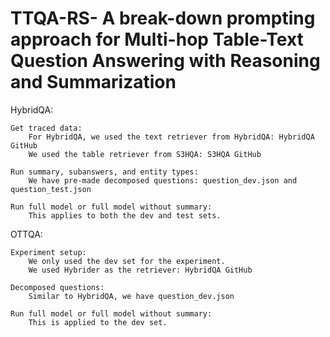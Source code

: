 # TTQA-RS- A break-down prompting approach for Multi-hop Table-Text Question Answering with Reasoning and Summarization


HybridQA:

    Get traced data:
        For HybridQA, we used the text retriever from HybridQA: HybridQA GitHub
        We used the table retriever from S3HQA: S3HQA GitHub

    Run summary, subanswers, and entity types:
        We have pre-made decomposed questions: question_dev.json and question_test.json

    Run full model or full model without summary:
        This applies to both the dev and test sets.

OTTQA:

    Experiment setup:
        We only used the dev set for the experiment.
        We used Hybrider as the retriever: HybridQA GitHub

    Decomposed questions:
        Similar to HybridQA, we have question_dev.json

    Run full model or full model without summary:
        This is applied to the dev set.
